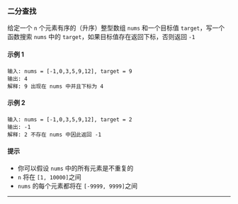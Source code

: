 ### 二分查找

给定一个 `n` 个元素有序的（升序）整型数组 `nums` 和一个目标值 `target`，写一个函数搜索 `nums` 中的 `target`，如果目标值存在返回下标，否则返回 `-1`

#### 示例 1
```
输入: nums = [-1,0,3,5,9,12], target = 9
输出: 4
解释: 9 出现在 nums 中并且下标为 4
```

#### 示例 2
```
输入: nums = [-1,0,3,5,9,12], target = 2
输出: -1
解释: 2 不存在 nums 中因此返回 -1
```

#### 提示

- 你可以假设 `nums` 中的所有元素是不重复的
- `n` 将在 `[1, 10000]`之间
- `nums` 的每个元素都将在 `[-9999, 9999]`之间

--------------------------------------

